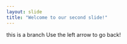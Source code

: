 ```yaml
---
layout: slide
title: "Welcome to our second slide!"
---
```

this is a branch
Use the left arrow to go back!

